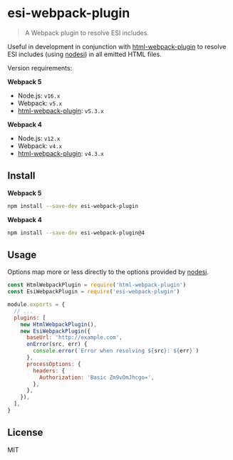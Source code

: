 # esi-webpack-plugin

> A Webpack plugin to resolve ESI includes.

Useful in development in conjunction with [html-webpack-plugin](https://github.com/jantimon/html-webpack-plugin) to resolve ESI includes (using [nodesi](https://github.com/Schibsted-Tech-Polska/nodesi)) in all emitted HTML files.

Version requirements:

**Webpack 5**

- Node.js: `v16.x`
- Webpack: `v5.x`
- [html-webpack-plugin](https://github.com/jantimon/html-webpack-plugin): `v5.3.x`

**Webpack 4**

- Node.js: `v12.x`
- Webpack: `v4.x`
- [html-webpack-plugin](https://github.com/jantimon/html-webpack-plugin): `v4.3.x`

## Install

**Webpack 5**

```sh
npm install --save-dev esi-webpack-plugin
```

**Webpack 4**

```sh
npm install --save-dev esi-webpack-plugin@4
```

## Usage

Options map more or less directly to the options provided by
[nodesi](https://github.com/Schibsted-Tech-Polska/nodesi).

```js
const HtmlWebpackPlugin = require('html-webpack-plugin')
const EsiWebpackPlugin = require('esi-webpack-plugin')

module.exports = {
  // ...
  plugins: [
    new HtmlWebpackPlugin(),
    new EsiWebpackPlugin({
      baseUrl: 'http://example.com',
      onError(src, err) {
        console.error(`Error when resolving ${src}: ${err}`)
      },
      processOptions: {
        headers: {
          Authorization: 'Basic Zm9vOmJhcgo=',
        },
      },
    }),
  ],
}
```

## License

MIT
